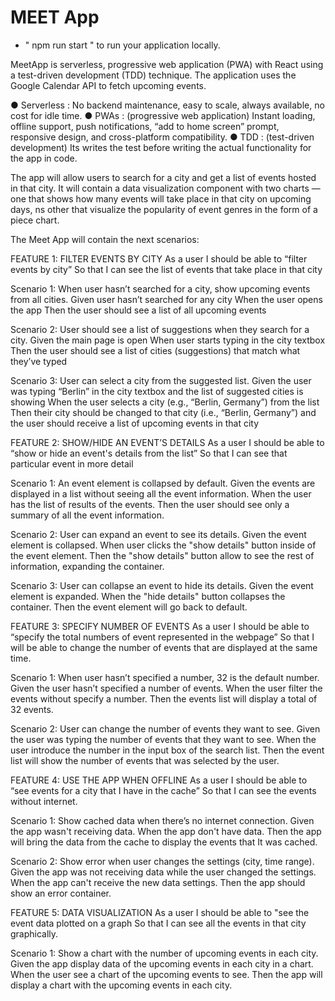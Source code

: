 # MEET App

- " npm run start " to run your application locally.

MeetApp is serverless, progressive web application (PWA) with React using a test-driven development (TDD) technique. The application uses the Google
Calendar API to fetch upcoming events.

● Serverless : No backend maintenance, easy to scale, always available, no cost for idle time.
● PWAs : (progressive web application) Instant loading, offline support, push notifications, “add to home screen” prompt, responsive design, and cross-platform compatibility.
● TDD : (test-driven development) Its writes the test before writing the actual functionality for the app in code.

The app will allow users to search for a city and get a list of events hosted in that city. It will contain a data visualization component with two
charts —one that shows how many events will take place in that city on upcoming days, ns other that visualize the popularity of event genres in the form of a piece chart.

The Meet App will contain the next scenarios:

FEATURE 1: FILTER EVENTS BY CITY
As a user
I should be able to “filter events by city”
So that I can see the list of events that take place in that city

Scenario 1: When user hasn’t searched for a city, show upcoming events from all cities.
Given user hasn’t searched for any city
When the user opens the app
Then the user should see a list of all upcoming events

Scenario 2: User should see a list of suggestions when they search for a city.
Given the main page is open
When user starts typing in the city textbox
Then the user should see a list of cities (suggestions) that match what they’ve typed

Scenario 3: User can select a city from the suggested list.
Given the user was typing “Berlin” in the city textbox and the list of suggested cities is showing
When the user selects a city (e.g., “Berlin, Germany”) from the list
Then their city should be changed to that city (i.e., “Berlin, Germany”) and the user should receive a list of upcoming events in that city

FEATURE 2: SHOW/HIDE AN EVENT’S DETAILS
As a user
I should be able to “show or hide an event's details from the list”
So that I can see that particular event in more detail

Scenario 1: An event element is collapsed by default.
Given the events are displayed in a list without seeing all the event information.
When the user has the list of results of the events.
Then the user should see only a summary of all the event information.

Scenario 2: User can expand an event to see its details.
Given the event element is collapsed.
When user clicks the "show details" button inside of the event element.
Then the "show details" button allow to see the rest of information, expanding the container.

Scenario 3: User can collapse an event to hide its details.
Given the event element is expanded.
When the "hide details" button collapses the container.
Then the event element will go back to default.

FEATURE 3: SPECIFY NUMBER OF EVENTS
As a user
I should be able to “specify the total numbers of event represented in the webpage”
So that I will be able to change the number of events that are displayed at the same time.

Scenario 1: When user hasn’t specified a number, 32 is the default number.
Given the user hasn’t specified a number of events.
When the user filter the events without specify a number.
Then the events list will display a total of 32 events.

Scenario 2: User can change the number of events they want to see.
Given the user was typing the number of events that they want to see.
When the user introduce the number in the input box of the search list.
Then the event list will show the number of events that was selected by the user.

FEATURE 4: USE THE APP WHEN OFFLINE
As a user
I should be able to “see events for a city that I have in the cache”
So that I can see the events without internet.

Scenario 1: Show cached data when there’s no internet connection.
Given the app wasn't receiving data.
When the app don't have data.
Then the app will bring the data from the cache to display the events that It was cached.

Scenario 2: Show error when user changes the settings (city, time range).
Given the app was not receiving data while the user changed the settings.
When the app can't receive the new data settings.
Then the app should show an error container.

FEATURE 5: DATA VISUALIZATION
As a user
I should be able to "see the event data plotted on a graph
So that I can see all the events in that city graphically.

Scenario 1: Show a chart with the number of upcoming events in each city.
Given the app display data of the upcoming events in each city in a chart.
When the user see a chart of the upcoming events to see.
Then the app will display a chart with the upcoming events in each city.
